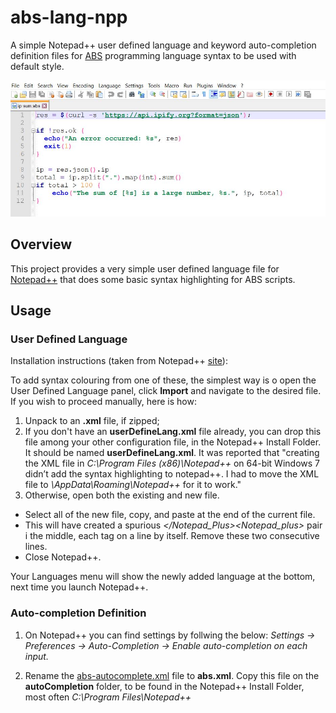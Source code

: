 # abs-lang-npp
A simple Notepad++ user defined language and keyword auto-completion definition files for [ABS](https://www.abs-lang.org/) programming language syntax to be used with default style.

![alt text](https://raw.githubusercontent.com/htejera/abs-lang-npp/master/capture.jpg)

## Overview

This project provides a very simple user defined language file for [Notepad++](https://notepad-plus-plus.org/) that does some basic syntax highlighting for ABS scripts. 

## Usage

### User Defined Language 

Installation instructions (taken from Notepad++ [site](http://docs.notepad-plus-plus.org/index.php?title=User_Defined_Language_Files)):

To add syntax colouring from one of these, the simplest way is o open the User Defined Language panel, click **Import** and navigate to the desired file. If you wish to proceed manually, here is how:

1. Unpack to an **.xml** file, if zipped;
2. If you don't have an **userDefineLang.xml** file already, you can drop this file among your other configuration file, in the Notepad++ Install Folder. It should be named **userDefineLang.xml**. It was reported that "creating the XML file in *C:\Program Files (x86)\Notepad++* on 64-bit Windows 7 didn’t add the syntax highlighting to notepad++. I had to move the XML file to *<user>\AppData\Roaming\Notepad++* for it to work."
3. Otherwise, open both the existing and new file.
* Select all of the new file, copy, and paste at the end of the current file.
* This will have created a spurious *</Notepad_Plus><Notepad_plus>* pair i the middle, each tag on a line by itself. Remove these two consecutive lines.
* Close Notepad++.
  
Your Languages menu will show the newly added language at the bottom, next time you launch Notepad++.

### Auto-completion Definition 

1. On Notepad++ you can find settings by follwing the below: *Settings -> Preferences -> Auto-Completion -> Enable auto-completion on each input.*

2. Rename the [abs-autocomplete.xml](https://github.com/htejera/abs-lang-npp/blob/master/abs-autocomplete.xml) file to **abs.xml**. Copy this file on the **autoCompletion** folder, to be found in the Notepad++ Install Folder, most often *C:\Program Files\Notepad++*

